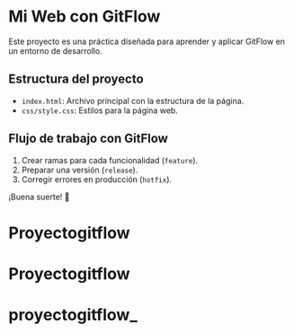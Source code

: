 # Mi Web con GitFlow
Este proyecto es una práctica diseñada para aprender y aplicar GitFlow en un entorno de desarrollo.

## Estructura del proyecto
- `index.html`: Archivo principal con la estructura de la página.
- `css/style.css`: Estilos para la página web.

## Flujo de trabajo con GitFlow
1. Crear ramas para cada funcionalidad (`feature`).
2. Preparar una versión (`release`).
3. Corregir errores en producción (`hotfix`).

¡Buena suerte! 🎉
# Proyectogitflow
# Proyectogitflow
# proyectogitflow_

